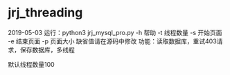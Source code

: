 # jrj_threading

2019-05-03
    运行：python3 jrj_mysql_pro.py -h 帮助
                -t 线程数量
                -s 开始页面 -e 结束页面 -p 页面大小
                缺省值请在源码中修改
    功能：读取数据库，重试403请求，保存数据库，多线程
    
默认线程数量100
